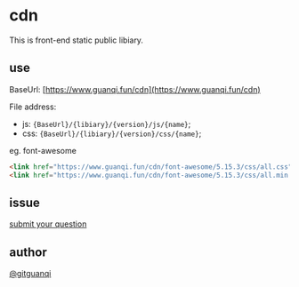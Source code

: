 # cdn

This is front-end static public libiary.

## use

BaseUrl: [https://www.guanqi.fun/cdn](https://www.guanqi.fun/cdn)

File address:

+ js: `{BaseUrl}/{libiary}/{version}/js/{name}`;
+ css: `{BaseUrl}/{libiary}/{version}/css/{name}`;

eg. font-awesome

```html
<link href="https://www.guanqi.fun/cdn/font-awesome/5.15.3/css/all.css" rel="stylesheet">
<link href="https://www.guanqi.fun/cdn/font-awesome/5.15.3/css/all.min.css" rel="stylesheet">
```

## issue

[submit your question](https://github.com/gitguanqi/cdn/issues/new)

## author

[@gitguanqi](https://github.com/gitguanqi)
